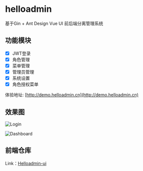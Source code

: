# helloadmin

基于Gin + Ant Design Vue UI 前后端分离管理系统

## 功能模块

- [x] JWT登录
- [x] 角色管理
- [x] 菜单管理
- [x] 管理员管理
- [x] 系统设置
- [x] 角色授权菜单

体验地址: [http://demo.helloadmin.cn](http://demo.helloadmin.cn)

## 效果图

![Login](https://raw.githubusercontent.com/heliosker/helloadmin/main/images/login.png)

![Dashboard](https://raw.githubusercontent.com/heliosker/helloadmin/main/images/dashboard.png)

## 前端仓库

Link：[Helloadmin-ui](https://github.com/heliosker/helloadmin-ui)